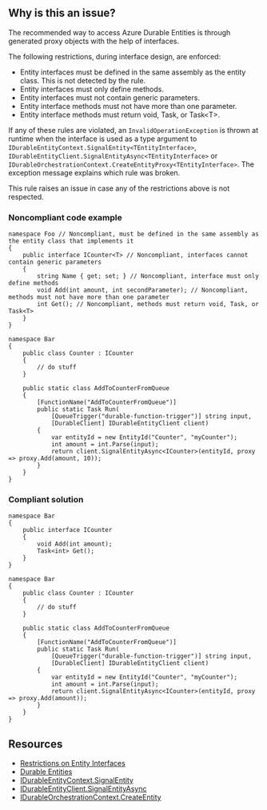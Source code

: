 ## Why is this an issue?

The recommended way to access Azure Durable Entities is through generated proxy objects with the help of interfaces.

The following restrictions, during interface design, are enforced:

-   Entity interfaces must be defined in the same assembly as the entity class. This is not detected by the rule.
-   Entity interfaces must only define methods.
-   Entity interfaces must not contain generic parameters.
-   Entity interface methods must not have more than one parameter.
-   Entity interface methods must return void, Task, or Task&lt;T&gt;.

If any of these rules are violated, an `InvalidOperationException` is thrown at runtime when the interface is used as a type argument to
`IDurableEntityContext.SignalEntity<TEntityInterface>`, `IDurableEntityClient.SignalEntityAsync<TEntityInterface>`
or `IDurableOrchestrationContext.CreateEntityProxy<TEntityInterface>`. The exception message explains which rule was broken.

This rule raises an issue in case any of the restrictions above is not respected.

### Noncompliant code example

    namespace Foo // Noncompliant, must be defined in the same assembly as the entity class that implements it
    {
        public interface ICounter<T> // Noncompliant, interfaces cannot contain generic parameters
        {
            string Name { get; set; } // Noncompliant, interface must only define methods
            void Add(int amount, int secondParameter); // Noncompliant, methods must not have more than one parameter
            int Get(); // Noncompliant, methods must return void, Task, or Task<T>
        }
    }
    
    namespace Bar
    {
        public class Counter : ICounter
        {
            // do stuff
        }
    
        public static class AddToCounterFromQueue
        {
            [FunctionName("AddToCounterFromQueue")]
            public static Task Run(
                [QueueTrigger("durable-function-trigger")] string input,
                [DurableClient] IDurableEntityClient client)
            {
                var entityId = new EntityId("Counter", "myCounter");
                int amount = int.Parse(input);
                return client.SignalEntityAsync<ICounter>(entityId, proxy => proxy.Add(amount, 10));
            }
        }
    }

### Compliant solution

    namespace Bar
    {
        public interface ICounter
        {
            void Add(int amount);
            Task<int> Get();
        }
    }
    
    namespace Bar
    {
        public class Counter : ICounter
        {
            // do stuff
        }
    
        public static class AddToCounterFromQueue
        {
            [FunctionName("AddToCounterFromQueue")]
            public static Task Run(
                [QueueTrigger("durable-function-trigger")] string input,
                [DurableClient] IDurableEntityClient client)
            {
                var entityId = new EntityId("Counter", "myCounter");
                int amount = int.Parse(input);
                return client.SignalEntityAsync<ICounter>(entityId, proxy => proxy.Add(amount));
            }
        }
    }

## Resources

-   [Restrictions on Entity Interfaces](https://docs.microsoft.com/en-us/azure/azure-functions/durable/durable-functions-dotnet-entities#restrictions-on-entity-interfaces)
-   [Durable Entities](https://docs.microsoft.com/en-us/azure/azure-functions/durable/durable-functions-entities?tabs=csharp)
-   [IDurableEntityContext.SignalEntity](https://learn.microsoft.com/en-us/dotnet/api/microsoft.azure.webjobs.extensions.durabletask.idurableentitycontext.signalentity?view=azure-dotnet)
-   [IDurableEntityClient.SignalEntityAsync](https://learn.microsoft.com/en-us/dotnet/api/microsoft.azure.webjobs.extensions.durabletask.idurableentityclient.signalentityasync?view=azure-dotnet)
-   [IDurableOrchestrationContext.CreateEntity](https://learn.microsoft.com/en-us/dotnet/api/microsoft.azure.webjobs.extensions.durabletask.idurableorchestrationcontext.createentityproxy?view=azure-dotnet)